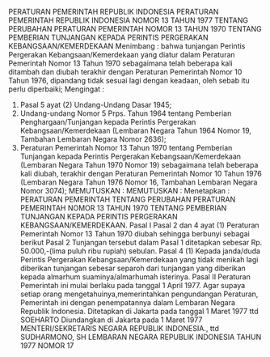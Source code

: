  PERATURAN PEMERINTAH REPUBLIK INDONESIA PERATURAN PEMERINTAH REPUBLIK INDONESIA NOMOR 13 TAHUN 1977 TENTANG PERUBAHAN PERATURAN PEMERINTAH NOMOR 13 TAHUN 1970 TENTANG PEMBERIAN TUNJANGAN KEPADA PERINTIS PERGERAKAN KEBANGSAAN/KEMERDEKAAN
Menimbang :
 bahwa tunjangan Perintis Pergerakan Kebangsaan/Kemerdekaan yang diatur dalam Peraturan Pemerintah Nomor 13 Tahun 1970 sebagaimana telah beberapa kali ditambah dan diubah terakhir dengan Peraturan Pemerintah Nomor 10 Tahun 1976, dipandang tidak sesuai lagi dengan keadaan, oleh sebab itu perlu diperbaiki;
Mengingat :

1. Pasal 5 ayat (2) Undang-Undang Dasar 1945;
2. Undang-undang Nomor 5 Prps. Tahun 1964 tentang Pemberian Penghargaan/Tunjangan kepada Perintis Pergerakan Kebangsaan/Kemerdekaan (Lembaran Negara Tahun 1964 Nomor 19, Tambahan Lembaran Negara Nomor 2636);
3. Peraturan Pemerintah Nomor 13 Tahun 1970 tentang Pemberian Tunjangan kepada Perintis Pergerakan Kebangsaan/Kemerdekaan (Lembaran Negara Tahun 1970 Nomor 19) sebagaimana telah beberapa kali diubah, terakhir dengan Peraturan Pemerintah Nomor 10 Tahun 1976 (Lembaran Negara Tahun 1976 Nomor 16, Tambahan Lembaran Negara Nomor 3074);
MEMUTUSKAN :
MEMUTUSKAN :
 Menetapkan : PERATURAN PEMERINTAH TENTANG PERUBAHAN PERATURAN PEMERINTAH NOMOR 13 TAHUN 1970 TENTANG PEMBERIAN TUNJANGAN KEPADA PERINTIS PERGERAKAN KEBANGSAAN/KEMERDEKAAN.
Pasal I
Pasal 2 dan 4 ayat (1) Peraturan Pemerintah Nomor 13 Tahun 1970 diubah sehingga berbunyi sebagai berikut
Pasal 2
Tunjangan tersebut dalam Pasal 1 ditetapkan sebesar Rp. 50.000,-(lima puluh ribu rupiah) sebulan.
Pasal 4
(1) Kepada janda/duda Perintis Pergerakan Kebangsaan/Kemerdekaan yang tidak menikah lagi diberikan tunjangan sebesar separoh dari tunjangan yang diberikan kepada almarhum suaminya/almarhumah isterinya.
Pasal II
Peraturan Pemerintah ini mulai berlaku pada tanggal 1 April 1977. Agar supaya setiap orang mengetahuinya,memerintahkan pengundangan Peraturan, Pemerintah ini dengan penempatannya dalam Lembaran Negara Republik Indonesia. Ditetapkan di Jakarta pada tanggal 1 Maret 1977 ttd SOEHARTO Diundangkan di Jakarta pada 1 Maret 1977 MENTERI/SEKRETARIS NEGARA REPUBLIK INDONESIA., ttd SUDHARMONO, SH LEMBARAN NEGARA REPUBLIK INDONESIA TAHUN 1977 NOMOR 17